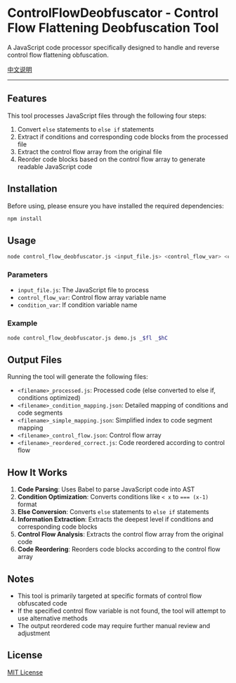 # ControlFlowDeobfuscator - Control Flow Flattening Deobfuscation Tool

A JavaScript code processor specifically designed to handle and reverse control flow flattening obfuscation.

[中文说明](README_CN.md)

---

## Features

This tool processes JavaScript files through the following four steps:

1. Convert `else` statements to `else if` statements
2. Extract if conditions and corresponding code blocks from the processed file
3. Extract the control flow array from the original file
4. Reorder code blocks based on the control flow array to generate readable JavaScript code

## Installation

Before using, please ensure you have installed the required dependencies:

```bash
npm install
```

## Usage

```bash
node control_flow_deobfuscator.js <input_file.js> <control_flow_var> <condition_var>
```

### Parameters

- `input_file.js`: The JavaScript file to process
- `control_flow_var`: Control flow array variable name
- `condition_var`: If condition variable name

### Example

```bash
node control_flow_deobfuscator.js demo.js _$fl _$hC
```

## Output Files

Running the tool will generate the following files:

- `<filename>_processed.js`: Processed code (else converted to else if, conditions optimized)
- `<filename>_condition_mapping.json`: Detailed mapping of conditions and code segments
- `<filename>_simple_mapping.json`: Simplified index to code segment mapping
- `<filename>_control_flow.json`: Control flow array
- `<filename>_reordered_correct.js`: Code reordered according to control flow

## How It Works

1. **Code Parsing**: Uses Babel to parse JavaScript code into AST
2. **Condition Optimization**: Converts conditions like `< x` to `=== (x-1)` format
3. **Else Conversion**: Converts `else` statements to `else if` statements
4. **Information Extraction**: Extracts the deepest level if conditions and corresponding code blocks
5. **Control Flow Analysis**: Extracts the control flow array from the original code
6. **Code Reordering**: Reorders code blocks according to the control flow array

## Notes

- This tool is primarily targeted at specific formats of control flow obfuscated code
- If the specified control flow variable is not found, the tool will attempt to use alternative methods
- The output reordered code may require further manual review and adjustment

## License

[MIT License](License)
